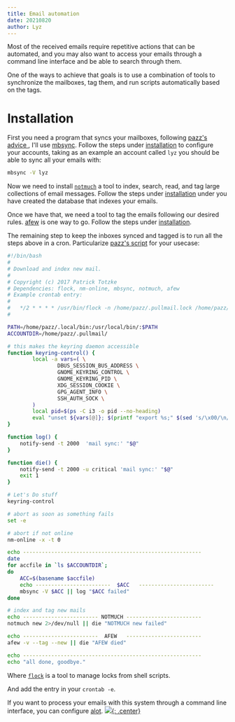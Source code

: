 ```yaml
---
title: Email automation
date: 20210820
author: Lyz
---
```


Most of the received emails require repetitive actions that can be automated,
and you may also want to access your emails through a command line interface and
be able to search through them.

One of the ways to achieve that goals is to use a combination of tools to
synchronize the mailboxes, tag them, and run scripts automatically based on the
tags.

# Installation

First you need a program that syncs your mailboxes, following [pazz's advice
](https://github.com/pazz/alot/wiki/pazz's-mail-setup#fetching-mail-mbsync),
I'll use [mbsync](mbsync.md). Follow the steps under
[installation](mbsync.md#installation) to configure your accounts, taking as an
example an account called `lyz` you should be able to sync all your emails with:

```bash
mbsync -V lyz
```

Now we need to install [`notmuch`](notmuch.md) a tool to index, search, read,
and tag large collections of email messages. Follow the steps under
[installation](notmuch.md#installation) under you have created the database that
indexes your emails.

Once we have that, we need a tool to tag the emails following our desired rules.
[afew](afew.md) is one way to go. Follow the steps under
[installation](afew.md#installation).

The remaining step to keep the inboxes synced and tagged is to run all the steps
above in a cron. Particularize [pazz's
script](https://github.com/pazz/alot/wiki/pazz's-mail-setup#automation) for your
usecase:

```bash
#!/bin/bash
#
# Download and index new mail.
#
# Copyright (c) 2017 Patrick Totzke
# Dependencies: flock, nm-online, mbsync, notmuch, afew
# Example crontab entry:
#
#   */2 * * * * /usr/bin/flock -n /home/pazz/.pullmail.lock /home/pazz/bin/pullmail.sh > /home/pazz/.pullmail.log
#

PATH=/home/pazz/.local/bin:/usr/local/bin/:$PATH
ACCOUNTDIR=/home/pazz/.pullmail/

# this makes the keyring daemon accessible
function keyring-control() {
        local -a vars=( \
                DBUS_SESSION_BUS_ADDRESS \
                GNOME_KEYRING_CONTROL \
                GNOME_KEYRING_PID \
                XDG_SESSION_COOKIE \
                GPG_AGENT_INFO \
                SSH_AUTH_SOCK \
        )
        local pid=$(ps -C i3 -o pid --no-heading)
        eval "unset ${vars[@]}; $(printf "export %s;" $(sed 's/\x00/\n/g' /proc/${pid//[^0-9]/}/environ | grep $(printf -- "-e ^%s= " "${vars[@]}")) )"
}

function log() {
    notify-send -t 2000  'mail sync:' "$@"
}

function die() {
    notify-send -t 2000 -u critical 'mail sync:' "$@"
    exit 1
}

# Let's Do stuff
keyring-control

# abort as soon as something fails
set -e

# abort if not online
nm-online -x -t 0

echo ---------------------------------------------------------
date
for accfile in `ls $ACCOUNTDIR`;
do
    ACC=$(basename $accfile)
    echo ------------------------  $ACC   ------------------------
    mbsync -V $ACC || log "$ACC failed"
done

# index and tag new mails
echo ------------------------ NOTMUCH ------------------------
notmuch new 2>/dev/null || die "NOTMUCH new failed"

echo ------------------------  AFEW   ------------------------
afew -v --tag --new || die "AFEW died"

echo ---------------------------------------------------------
echo "all done, goodbye."
```

Where [`flock`](https://linux.die.net/man/1/flock) is a tool to manage locks
from shell scripts.

And add the entry in your `crontab -e`.

If you want to process your emails with this system through a command line
interface, you can configure [alot](alot.md).
[![](not-by-ai.svg){: .center}](https://notbyai.fyi)
